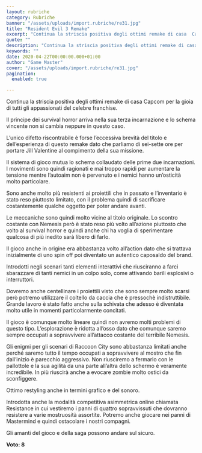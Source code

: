 ```yaml
---
layout: rubriche
category: Rubriche
banner: "/assets/uploads/import.rubriche/re31.jpg"
title: "Resident Evil 3 Remake"
excerpt: "Continua la striscia positiva degli ottimi remake di casa  Capcom per la gioia di tutti gli appassionati del celebre franchise. Il principe dei survival horror arriva nella sua terza incarnazione e lo schema vincente non si cambia neppure in questo caso. L’unico difetto riscontrabile è forse l’eccessiva brevità del titolo e dell’esperienza di questo remake [&hellip"
quote: ""
description: "Continua la striscia positiva degli ottimi remake di casa  Capcom per la gioia di tutti gli appassionati del celebre franchise. Il principe dei survival horror arriva nella sua terza incarnazione e lo schema vincente non si cambia neppure in questo caso. L’unico difetto riscontrabile è forse l’eccessiva brevità del titolo e dell’esperienza di questo remake [&hellip"
keywords: ""
date: 2020-04-22T00:00:00.000+01:00
author: "Game Master"
cover: "/assets/uploads/import.rubriche/re31.jpg"
pagination:
  enabled: true

---
```


Continua la striscia positiva degli ottimi remake di casa Capcom per la gioia di tutti gli appassionati del celebre franchise.

Il principe dei survival horror arriva nella sua terza incarnazione e lo schema vincente non si cambia neppure in questo caso.

L’unico difetto riscontrabile è forse l’eccessiva brevità del titolo e dell’esperienza di questo remake dato che parliamo di sei-sette ore per portare Jill Valentine al compimento della sua missione.

Il sistema di gioco mutua lo schema collaudato delle prime due incarnazioni. I movimenti sono quindi ragionati e mai troppo rapidi per aumentare la tensione mentre l’autoaim non è pervenuto e i nemici hanno un’osticità molto particolare.

Sono anche molto più resistenti ai proiettili che in passato e l’inventario è stato reso piuttosto limitato, con il problema quindi di sacrificare costantemente qualche oggetto per poter andare avanti.

Le meccaniche sono quindi molto vicine al titolo originale. Lo scontro costante con Nemesis però è stato reso più volto all’azione piuttosto che volto al survival horror e quindi anche chi ha voglia di sperimentare qualcosa di più inedito sarà libero di farlo.

Il gioco anche in origine era abbastanza volto all’action dato che si trattava inizialmente di uno spin off poi diventato un autentico caposaldo del brand.

Introdotti negli scenari tanti elementi interattivi che riusciranno a farci sbarazzare di tanti nemici in un colpo solo, come attivando barili esplosivi o interruttori.

Dovremo anche centellinare i proiettili visto che sono sempre molto scarsi però potremo utilizzare il coltello da caccia che è pressochè indistruttibile.  
Grande lavoro è stato fatto anche sulla schivata che adesso è diventata molto utile in momenti particolarmente concitati.

Il gioco è comunque molto lineare quindi non avremo molti problemi di questo tipo. L’esplorazione è ridotta all’osso dato che comunque saremo sempre occupati a sopravvivere all’attacco costante del terribile Nemesis.

Gli enigmi per gli scenari di Raccoon City sono abbastanza limitati anche perché saremo tutto il tempo occupati a sopravvivere al mostro che fin dall’inizio è parecchio aggressivo. Non riusciremo a fermarlo con le pallottole e la sua agilità da una parte all’altra dello schermo è veramente incredibile. In più riuscirà anche a evocare zombie molto ostici da sconfiggere.

Ottimo restyling anche in termini grafico e del sonoro.

Introdotta anche la modalità competitiva asimmetrica online chiamata Resistance in cui vestiremo i panni di quattro sopravvissuti che dovranno resistere a varie mostruosità assortite. Potremo anche giocare nei panni di Mastermind e quindi ostacolare i nostri compagni.

Gli amanti del gioco e della saga possono andare sul sicuro.

**Voto: 8**